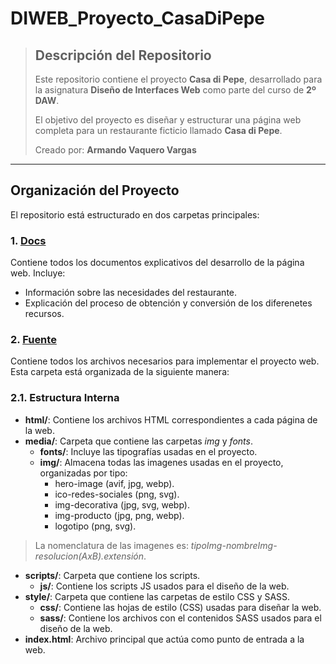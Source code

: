 # DIWEB_Proyecto_CasaDiPepe
> ## Descripción del Repositorio
> Este repositorio contiene el proyecto **Casa di Pepe**, desarrollado para la asignatura **Diseño de Interfaces Web** como parte del curso de **2º DAW**.
> 
> El objetivo del proyecto es diseñar y estructurar una página web completa para un restaurante ficticio llamado **Casa di Pepe**.
>
> Creado por: **Armando Vaquero Vargas**  

---

## Organización del Proyecto
El repositorio está estructurado en dos carpetas principales:  

### 1. [Docs](https://github.com/ArmVV26/CasaDiPepe/tree/main/Docs)
Contiene todos los documentos explicativos del desarrollo de la página web. Incluye:
- Información sobre las necesidades del restaurante.
- Explicación del proceso de obtención y conversión de los diferenetes recursos.

### 2. [Fuente](https://github.com/ArmVV26/CasaDiPepe/tree/main/Fuente)
Contiene todos los archivos necesarios para implementar el proyecto web. Esta carpeta está organizada de la siguiente manera:  

### 2.1. Estructura Interna
- **html/**: Contiene los archivos HTML correspondientes a cada página de la web.
- **media/**: Carpeta que contiene las carpetas *img* y *fonts*.
  + **fonts/**: Incluye las tipografías usadas en el proyecto.
  + **img/**: Almacena todas las imagenes usadas en el proyecto, organizadas por tipo:
    - hero-image (avif, jpg, webp).
    - ico-redes-sociales (png, svg).
    - img-decorativa (jpg, svg, webp).
    - img-producto (jpg, png, webp).
    - logotipo (png, svg).
> La nomenclatura de las imagenes es: *tipoImg-nombreImg-resolucion(AxB).extensión*.
- **scripts/**: Carpeta que contiene los scripts.
  + **js/**: Contiene los scripts JS usados para el diseño de la web.
- **style/**: Carpeta que contiene las carpetas de estilo CSS y SASS.
  + **css/**: Contiene las hojas de estilo (CSS) usadas para diseñar la web.
  + **sass/**: Contiene los archivos con el contenidos SASS usados para el diseño de la web.
- **index.html**: Archivo principal que actúa como punto de entrada a la web.
